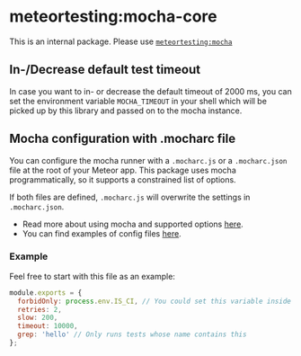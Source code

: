 # meteortesting:mocha-core

This is an internal package. Please use [`meteortesting:mocha`](https://github.com/meteortesting/meteor-mocha)

## In-/Decrease default test timeout

In case you want to in- or decrease the default timeout of 2000 ms, you can set the environment variable `MOCHA_TIMEOUT` in your shell which will be picked up by this library and passed on to the mocha instance.

## Mocha configuration with .mocharc file
<!-- Please keep this section in sync with meteortesting:mocha package -->

You can configure the mocha runner with a `.mocharc.js` or a `.mocharc.json` file at the root of your Meteor app. This package uses mocha programmatically, so it supports a constrained list of options.

If both files are defined, `.mocharc.js` will overwrite the settings in `.mocharc.json`.

* Read more about using mocha and supported options [here](https://github.com/mochajs/mocha/wiki/Using-Mocha-programmatically).
* You can find examples of config files [here](https://github.com/mochajs/mocha/tree/master/example/config).

### Example

Feel free to start with this file as an example:

```js
module.exports = {
  forbidOnly: process.env.IS_CI, // You could set this variable inside your continuous integration platform
  retries: 2,
  slow: 200,
  timeout: 10000,
  grep: 'hello' // Only runs tests whose name contains this
};
```